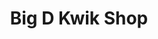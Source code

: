 ---
title: "Big D Kwik Shop"
url: /gillette/big-d-kwik-shop-east-laramie-street/
shop: convenience
---